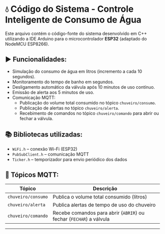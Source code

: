 # 💧 Código do Sistema - Controle Inteligente de Consumo de Água

Este arquivo contém o código-fonte do sistema desenvolvido em C++ utilizando a IDE Arduino para o microcontrolador **ESP32** (adaptado do NodeMCU ESP8266).

## ▶️ Funcionalidades:

- Simulação do consumo de água em litros (incremento a cada 10 segundos).
- Monitoramento do tempo de banho em segundos.
- Desligamento automático da válvula após 10 minutos de uso contínuo.
- Emissão de alerta aos 5 minutos de uso.
- Comunicação MQTT:
  - Publicação do volume total consumido no tópico `chuveiro/consumo`.
  - Publicação de alertas no tópico `chuveiro/alerta`.
  - Recebimento de comandos no tópico `chuveiro/comando` para abrir ou fechar a válvula.

## 📚 Bibliotecas utilizadas:

- `WiFi.h` – conexão Wi-Fi (ESP32)
- `PubSubClient.h` – comunicação MQTT
- `Ticker.h` – temporizador para envio periódico dos dados

## 📡 Tópicos MQTT:

| Tópico               | Descrição                                      |
|----------------------|------------------------------------------------|
| `chuveiro/consumo`   | Publica o volume total consumido (litros)      |
| `chuveiro/alerta`    | Publica alertas de tempo de uso do chuveiro    |
| `chuveiro/comando`   | Recebe comandos para abrir (`ABRIR`) ou fechar (`FECHAR`) a válvula |

---
